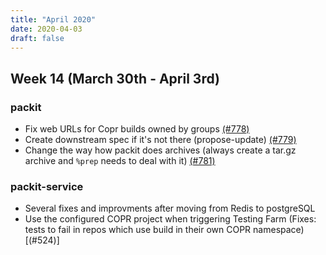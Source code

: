 ```yaml
---
title: "April 2020"
date: 2020-04-03
draft: false
---
```


## Week 14 (March 30th - April 3rd)

### packit

* Fix web URLs for Copr builds owned by groups [(#778)]
* Create downstream spec if it's not there (propose-update) [(#779)]
* Change the way how packit does archives (always create a tar.gz archive and `%prep` needs to deal with it) [(#781)]

### packit-service
* Several fixes and improvments after moving from Redis to postgreSQL
* Use the configured COPR project when triggering Testing Farm (Fixes: tests to fail in repos which use build in their own COPR namespace) [(#524)]


[(#778)]: https://github.com/packit-service/packit/pull/778
[(#779)]: https://github.com/packit-service/packit/pull/779
[(#781)]: https://github.com/packit-service/packit/pull/781
[(#490)]: https://github.com/packit-service/packit-service/pull/524

